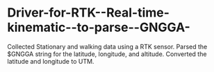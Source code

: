 # Driver-for-RTK--Real-time-kinematic--to-parse--GNGGA-
Collected Stationary and walking data using a RTK sensor. Parsed the $GNGGA string for the latitude, longitude, and altitude. Converted the latitude and longitude to UTM. 

